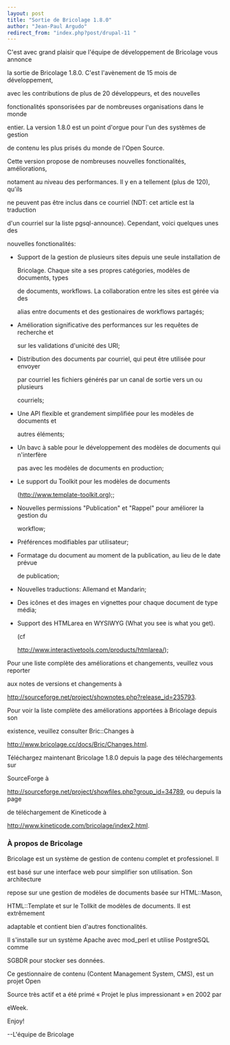 ```yaml
---
layout: post
title: "Sortie de Bricolage 1.8.0"
author: "Jean-Paul Argudo"
redirect_from: "index.php?post/drupal-11 "
---
```




<p>C'est avec grand plaisir que l'équipe de développement de Bricolage vous annonce

la sortie de Bricolage 1.8.0. C'est l'avènement de 15 mois de développement,

avec les contributions de plus de 20 développeurs, et des nouvelles

fonctionalités sponsorisées par de nombreuses organisations dans le monde

entier. La version 1.8.0 est un point d'orgue pour l'un des systèmes de gestion

de contenu les plus prisés du monde de l'Open Source.</p>

<p>

Cette version propose de nombreuses nouvelles fonctionalités, améliorations,

notament au niveau des performances. Il y en a tellement (plus de 120), qu'ils

ne peuvent pas être inclus dans ce courriel (NDT: cet article est la traduction

d'un courriel sur la liste pgsql-announce). Cependant, voici quelques unes des

nouvelles fonctionalités:</p>

<ul>

<li> Support de la gestion de plusieurs sites depuis une seule installation de

Bricolage. Chaque site a ses propres catégories, modèles de documents, types

de documents, workflows. La collaboration entre les sites est gérée via des

alias entre documents et des gestionaires de workflows partagés;

</li>

<li>

Amélioration significative des performances sur les requêtes de recherche et

sur les validations d'unicité des URI;

</li>

<li>

Distribution des documents par courriel, qui peut être utilisée pour envoyer

par courriel les fichiers générés par un canal de sortie vers un ou plusieurs

courriels;

</li>

<li>

Une API flexible et grandement simplifiée pour les modèles de documents et

autres éléments;

</li>

<li> Un bavc à sable pour le développement des modèles de documents qui n'interfère

pas avec les modèles de documents en production;

</li>

<li>

Le support du Toolkit pour les modèles de documents

(<a href="http://www.template-toolkit.org">http://www.template-toolkit.org</a>);;

</li>

<li>

Nouvelles permissions "Publication" et "Rappel" pour améliorer la gestion du

workflow;

</li>

<li>

Préférences modifiables par utilisateur;

</li>

<li>

Formatage du document au moment de la publication, au lieu de le date prévue

de publication;

</li>

<li>

Nouvelles traductions: Allemand et Mandarin;

</li>

<li>

Des icônes et des images en vignettes pour chaque document de type média;

</li>

<li>

Support des HTMLarea en WYSIWYG (What you see is what you get).

(cf <a href="http://www.interactivetools.com/products/htmlarea/">

http://www.interactivetools.com/products/htmlarea/</a>);

</li>

</ul>

<p>

Pour une liste complète des améliorations et changements, veuillez vous reporter

aux notes de versions et changements à

<a href="http://sourceforge.net/project/shownotes.php?release_id=235793">

http://sourceforge.net/project/shownotes.php?release_id=235793</a>.

</p>

<p>

Pour voir la liste complète des améliorations apportées à Bricolage depuis son

existence, veuillez consulter Bric::Changes à

<a href="http://www.bricolage.cc/docs/Bric/Changes.html">

http://www.bricolage.cc/docs/Bric/Changes.html</a>.

</p>

<p>

Téléchargez maintenant Bricolage 1.8.0 depuis la page des téléchargements sur

SourceForge à

<a href="http://sourceforge.net/project/showfiles.php?group_id=34789">

http://sourceforge.net/project/showfiles.php?group_id=34789</a>, ou depuis la page

de téléchargement de Kineticode à

<a href="http://www.kineticode.com/bricolage/index2.html">

http://www.kineticode.com/bricolage/index2.html</a>.

</p>

<h3>À propos de Bricolage</h3>

<p>

Bricolage est un système de gestion de contenu complet et professionel. Il

est basé sur une interface web pour simplifier son utilisation. Son architecture

repose sur une gestion de modèles de documents basée sur HTML::Mason,

HTML::Template et sur le Tollkit de modèles de documents. Il est extrêmement

adaptable et contient bien d'autres fonctionalités.

</p>

<p>

Il s'installe sur un système Apache avec mod_perl et utilise PostgreSQL comme

SGBDR pour stocker ses données.

</p>

<p>

Ce gestionnaire de contenu (Content Management System, CMS), est un projet Open

Source très actif et a été primé « Projet le plus impressionant » en 2002 par

eWeek.

</p>

<p>

Enjoy!

</p>

<p>

--L'équipe de Bricolage

</p>